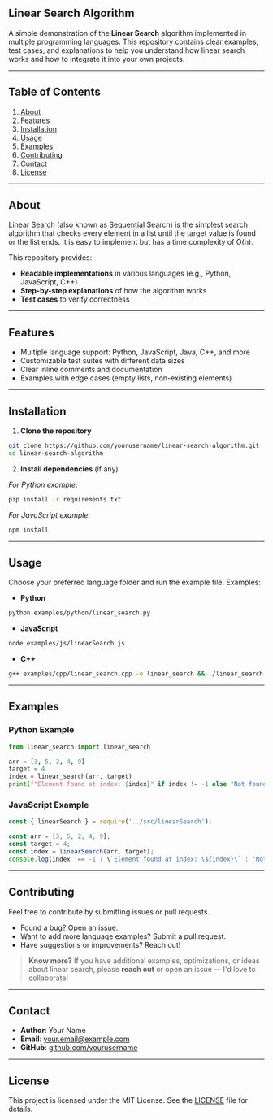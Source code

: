 ## Linear Search Algorithm

A simple demonstration of the **Linear Search** algorithm implemented in multiple programming languages. This repository contains clear examples, test cases, and explanations to help you understand how linear search works and how to integrate it into your own projects.

---

## Table of Contents
1. [About](#about)
2. [Features](#features)
3. [Installation](#installation)
4. [Usage](#usage)
5. [Examples](#examples)
6. [Contributing](#contributing)
7. [Contact](#contact)
8. [License](#license)

---

## About

Linear Search (also known as Sequential Search) is the simplest search algorithm that checks every element in a list until the target value is found or the list ends. It is easy to implement but has a time complexity of O(n).

This repository provides:
- **Readable implementations** in various languages (e.g., Python, JavaScript, C++)
- **Step-by-step explanations** of how the algorithm works
- **Test cases** to verify correctness

---

## Features

- Multiple language support: Python, JavaScript, Java, C++, and more
- Customizable test suites with different data sizes
- Clear inline comments and documentation
- Examples with edge cases (empty lists, non-existing elements)

---

## Installation

1. **Clone the repository**
```bash
git clone https://github.com/yourusername/linear-search-algorithm.git
cd linear-search-algorithm
```
2. **Install dependencies** (if any)

_For Python example_:  
```bash
pip install -r requirements.txt
```

_For JavaScript example_:  
```bash
npm install
```

---

## Usage

Choose your preferred language folder and run the example file. Examples:

- **Python**
```bash
python examples/python/linear_search.py
```

- **JavaScript**
```bash
node examples/js/linearSearch.js
```

- **C++**
```bash
g++ examples/cpp/linear_search.cpp -o linear_search && ./linear_search
```

---

## Examples

### Python Example
```python
from linear_search import linear_search

arr = [3, 5, 2, 4, 9]
target = 4
index = linear_search(arr, target)
print(f"Element found at index: {index}" if index != -1 else "Not found")
```

### JavaScript Example
```javascript
const { linearSearch } = require('../src/linearSearch');

const arr = [3, 5, 2, 4, 9];
const target = 4;
const index = linearSearch(arr, target);
console.log(index !== -1 ? \`Element found at index: \${index}\` : 'Not found');
```

---

## Contributing

Feel free to contribute by submitting issues or pull requests.
- Found a bug? Open an issue.
- Want to add more language examples? Submit a pull request.
- Have suggestions or improvements? Reach out!

> **Know more?** If you have additional examples, optimizations, or ideas about linear search, please **reach out** or open an issue — I'd love to collaborate!

---

## Contact

- **Author**: Your Name  
- **Email**: your.email@example.com  
- **GitHub**: [github.com/yourusername](https://github.com/yourusername)

---

## License

This project is licensed under the MIT License. See the [LICENSE](LICENSE) file for details.

